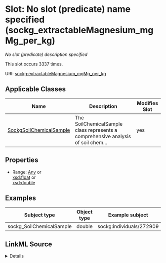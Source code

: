 

# Slot: No slot (predicate) name specified (sockg_extractableMagnesium_mgMg_per_kg)


_No slot (predicate) description specified_






This slot occurs 3337 times.


URI: [sockg:extractableMagnesium_mgMg_per_kg](https://idir.uta.edu/sockg-ontology/docs/extractableMagnesium_mgMg_per_kg)



<!-- no inheritance hierarchy -->





## Applicable Classes

| Name | Description | Modifies Slot |
| --- | --- | --- |
| [SockgSoilChemicalSample](../classes/SockgSoilChemicalSample.md) | The SoilChemicalSample class represents a comprehensive analysis of soil chem... |  yes  |







## Properties

* Range: [Any](../classes/Any.md)&nbsp;or&nbsp;<br />[xsd:float](http://www.w3.org/2001/XMLSchema#float)&nbsp;or&nbsp;<br />[xsd:double](http://www.w3.org/2001/XMLSchema#double)






## Examples

| Subject type | Object type | Example subject | Example object | Occurrences |
| --- | --- | --- | --- | --- |
| sockg_SoilChemicalSample | double | sockg:individuals/272909 | 11341.88 | 3337 |




## LinkML Source

<details>

```yaml
name: sockg_extractableMagnesium_mgMg_per_kg
annotations:
  count:
    tag: count
    value: 3337
description: No slot (predicate) description specified
title: No slot (predicate) name specified
examples:
- object:
    example_object: '11341.88'
    example_object_type: double
    example_predicate: sockg:extractableMagnesium_mgMg_per_kg
    example_subject: sockg:individuals/272909
    example_subject_type: sockg_SoilChemicalSample
from_schema: soc-kg
rank: 1000
domain: sockg_SoilChemicalSample
slot_uri: sockg:extractableMagnesium_mgMg_per_kg
alias: sockg_extractableMagnesium_mgMg_per_kg
domain_of:
- sockg_SoilChemicalSample
range: Any
any_of:
- range: float
- range: double

```
</details>